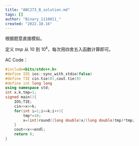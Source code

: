 ```yaml
---
title: "ABC273_B_solution.md"
tags: []
author: "Binary_1110011_"
created: "2022.10.16"
---
```


根据题意直接模拟。

定义 $tmp$ 从 $10$ 到 $10^k$，每次用四舍五入函数计算即可。

AC Code：

```cpp
#include<bits/stdc++.h>
#define IOS ios::sync_with_stdio(false)
#define TIE cin.tie(0),cout.tie(0) 
#define int long long
using namespace std;
int x,k,tmp=1;
signed main(){
	IOS;TIE;
	cin>>x>>k;
	for(int i=1;i<=k;i++){
		tmp*=10;
		x=(int)round((long double)x/(long double)tmp)*tmp;
	}
	cout<<x<<endl;
	return 0;
} 
```


